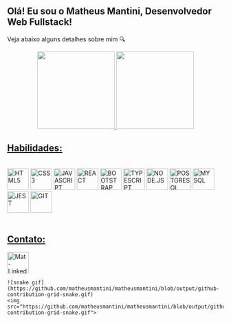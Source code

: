 <h2>Olá! Eu sou o Matheus Mantini, Desenvolvedor Web Fullstack!</h2>
<p>Veja abaixo alguns detalhes sobre mim 🔍</p>

<div align="center">
  <a href="https://github.com/matheusmantini">
  <img height="180em" src="https://github-readme-stats.vercel.app/api?username=matheusmantini&show_icons=true&theme=dark&include_all_commits=true&count_private=true"/>
  <img height="180em" src="https://github-readme-stats.vercel.app/api/top-langs/?username=matheusmantini&layout=compact&langs_count=7&theme=dark"/>
</div>
  
  ##
  <h2>Habilidades: </h2>
            
  <div style="display: inline-block"><br>
    <img height="50em" title="HTML5" src="https://cdn.jsdelivr.net/gh/devicons/devicon/icons/html5/html5-original.svg" />    
    <img height="50em" title="CSS3" src="https://cdn.jsdelivr.net/gh/devicons/devicon/icons/css3/css3-plain.svg" />   
    <img height="50em" title="JAVASCRIPT" src="https://cdn.jsdelivr.net/gh/devicons/devicon/icons/javascript/javascript-plain.svg" />
    <img height="50em" title="REACT" src="https://cdn.jsdelivr.net/gh/devicons/devicon/icons/react/react-original.svg" />   
    <img height="50em" title="BOOTSTRAP" src="https://cdn.jsdelivr.net/gh/devicons/devicon/icons/bootstrap/bootstrap-plain.svg" />
    <img height="50em" title="TYPESCRIPT" src="https://cdn.jsdelivr.net/gh/devicons/devicon/icons/typescript/typescript-plain.svg" />
    <img height="50em" title="NODE.JS" src="https://cdn.jsdelivr.net/gh/devicons/devicon/icons/nodejs/nodejs-original.svg" />
    <img height="50em" title="POSTGRESQL" src="https://cdn.jsdelivr.net/gh/devicons/devicon/icons/postgresql/postgresql-plain.svg" />
    <img height="50em" title="MYSQL" src="https://cdn.jsdelivr.net/gh/devicons/devicon/icons/mysql/mysql-plain.svg" />
    <img height="50em" title="JEST" src="https://cdn.jsdelivr.net/gh/devicons/devicon/icons/jest/jest-plain.svg" />         
    <img height="50em" title="GIT" src="https://cdn.jsdelivr.net/gh/devicons/devicon/icons/git/git-plain.svg" />
  </div> 
  
  <div style="display: inline_block;"><br>
    <h2>Contato: </h2>
    <a target="_blank" href="https://www.linkedin.com/in/matheusmantini/">
    <img align="center" alt="Mat-LinkedIn" title="LinkedIn" height="50em" src="https://cdn.jsdelivr.net/gh/devicons/devicon/icons/linkedin/linkedin-original.svg" />
    </a>
    
    ![snake gif](https://github.com/matheusmantini/matheusmantini/blob/output/github-contribution-grid-snake.gif)
    <img src="https://github.com/matheusmantini/matheusmantini/blob/output/github-contribution-grid-snake.gif">
          
